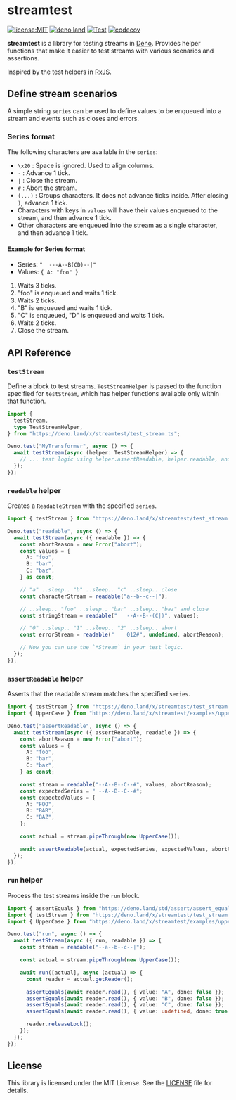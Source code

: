 # streamtest

[![license:MIT](https://img.shields.io/github/license/Milly/deno-streamtest)](LICENSE)
[![deno land](http://img.shields.io/badge/available%20on-deno.land/x-lightgrey.svg?logo=deno)](https://deno.land/x/streamtest)
[![Test](https://github.com/Milly/deno-streamtest/workflows/Test/badge.svg)](https://github.com/Milly/deno-streamtest/actions?query=workflow%3ATest)
[![codecov](https://codecov.io/gh/Milly/deno-streamtest/branch/master/graph/badge.svg?token=81L4DWDPIJ)](https://codecov.io/gh/Milly/deno-streamtest)

**streamtest** is a library for testing streams in [Deno](https://deno.land/).
Provides helper functions that make it easier to test streams with various
scenarios and assertions.

Inspired by the test helpers in [RxJS](https://rxjs.dev/).

## Define stream scenarios

A simple string `series` can be used to define values to be enqueued into a
stream and events such as closes and errors.

### Series format

The following characters are available in the `series`:

- `\x20` : Space is ignored. Used to align columns.
- `-` : Advance 1 tick.
- `|` : Close the stream.
- `#` : Abort the stream.
- `(...)` : Groups characters. It does not advance ticks inside. After closing
  `)`, advance 1 tick.
- Characters with keys in `values` will have their values enqueued to the
  stream, and then advance 1 tick.
- Other characters are enqueued into the stream as a single character, and then
  advance 1 tick.

#### Example for Series format

- Series: `"  ---A--B(CD)--|"`
- Values: `{ A: "foo" }`

1. Waits 3 ticks.
2. "foo" is enqueued and waits 1 tick.
3. Waits 2 ticks.
4. "B" is enqueued and waits 1 tick.
5. "C" is enqueued, "D" is enqueued and waits 1 tick.
6. Waits 2 ticks.
7. Close the stream.

## API Reference

### `testStream`

Define a block to test streams. `TestStreamHelper` is passed to the function
specified for `testStream`, which has helper functions available only within
that function.

```typescript
import {
  testStream,
  type TestStreamHelper,
} from "https://deno.land/x/streamtest/test_stream.ts";

Deno.test("MyTransformer", async () => {
  await testStream(async (helper: TestStreamHelper) => {
    // ... test logic using helper.assertReadable, helper.readable, and helper.run ...
  });
});
```

### `readable` helper

Creates a `ReadableStream` with the specified `series`.

```typescript
import { testStream } from "https://deno.land/x/streamtest/test_stream.ts";

Deno.test("readable", async () => {
  await testStream(async ({ readable }) => {
    const abortReason = new Error("abort");
    const values = {
      A: "foo",
      B: "bar",
      C: "baz",
    } as const;

    // "a" ..sleep.. "b" ..sleep.. "c" ..sleep.. close
    const characterStream = readable("a--b--c--|");

    // ..sleep.. "foo" ..sleep.. "bar" ..sleep.. "baz" and close
    const stringStream = readable("   --A--B--(C|)", values);

    // "0" ..sleep.. "1" ..sleep.. "2" ..sleep.. abort
    const errorStream = readable("    012#", undefined, abortReason);

    // Now you can use the `*Stream` in your test logic.
  });
});
```

### `assertReadable` helper

Asserts that the readable stream matches the specified `series`.

```typescript
import { testStream } from "https://deno.land/x/streamtest/test_stream.ts";
import { UpperCase } from "https://deno.land/x/streamtest/examples/upper_case.ts";

Deno.test("assertReadable", async () => {
  await testStream(async ({ assertReadable, readable }) => {
    const abortReason = new Error("abort");
    const values = {
      A: "foo",
      B: "bar",
      C: "baz",
    } as const;

    const stream = readable("--A--B--C--#", values, abortReason);
    const expectedSeries = " --A--B--C--#";
    const expectedValues = {
      A: "FOO",
      B: "BAR",
      C: "BAZ",
    };

    const actual = stream.pipeThrough(new UpperCase());

    await assertReadable(actual, expectedSeries, expectedValues, abortReason);
  });
});
```

### `run` helper

Process the test streams inside the `run` block.

```typescript
import { assertEquals } from "https://deno.land/std/assert/assert_equals.ts";
import { testStream } from "https://deno.land/x/streamtest/test_stream.ts";
import { UpperCase } from "https://deno.land/x/streamtest/examples/upper_case.ts";

Deno.test("run", async () => {
  await testStream(async ({ run, readable }) => {
    const stream = readable("--a--b--c--|");

    const actual = stream.pipeThrough(new UpperCase());

    await run([actual], async (actual) => {
      const reader = actual.getReader();

      assertEquals(await reader.read(), { value: "A", done: false });
      assertEquals(await reader.read(), { value: "B", done: false });
      assertEquals(await reader.read(), { value: "C", done: false });
      assertEquals(await reader.read(), { value: undefined, done: true });

      reader.releaseLock();
    });
  });
});
```

## License

This library is licensed under the MIT License. See the [LICENSE](./LICENSE)
file for details.
